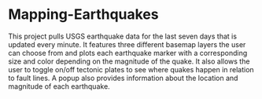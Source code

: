 # Mapping-Earthquakes
This project pulls USGS earthquake data for the last seven days that is updated every minute. It features three different basemap layers the user can choose from and plots each earthquake marker with a corresponding size and color depending on the magnitude of the quake. It also allows the user to toggle on/off tectonic plates to see where quakes happen in relation to fault lines. A popup also provides information about the location and magnitude of each earthquake.
